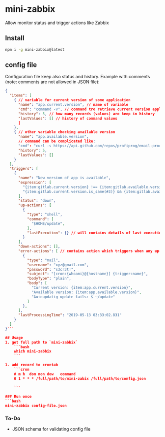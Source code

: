 # mini-zabbix
Allow monitor status and trigger actions like Zabbix

## Install
```bash
npm i -g mini-zabbix@latest
```

## config file
Configuration file keep also status and history.
Example with comments (note: comments are not allowed in JSON file):
```json
{
  "items": [
    { // variable for current version of some application
      "name": "app.current.version", // name of variable 
      "cmd": "command -v", // command tro retrieve current version application
      "history": 5, // how many records (values) are keep in history
      "lastValues": [] // history of command values
      ]
    },
    { // other variable checking available version
      "name": "app.available.version",
      // command can be complicated like:
      "cmd": "curl -s https://api.github.com/repos/profiprog/email-process-output/tags | node -e \"console.log(JSON.parse(require('fs').readFileSync('/dev/stdin','utf8'))[0].name.replace(/^v/,''));\"",
      "history": 5,
      "lastValues": []
    } 
  ],
  "triggers": [
    {
      "name": "New version of app is available",
      "expression": [
        "{item:gitlab.current.version} !== {item:gitlab.available.version} && ",
        "{item:gitlab.current.version.is_same(#3)} && {item:gitlab.available.version.is_same(#3)}"
      ],
      "status": "down",
      "up-actions": [
        {
          "type": "shell",
          "command": [
            "$HOME/update",
          ],
          "lastExecution": {} // will contains details of last execution
        }
      ],
      "down-actions": [],
      "error-actions": [ // contains action which triggers when any up-action or down-action fails
        {
          "type": "mail",
          "username": "xyz@gmail.com",
          "password": "s3cr3t!",
          "subject": "[cron:{whoami}@{hostname}] {trigger:name}",
          "bodyType": "plain",
          "body": [
            "Current version: {item:app.current.version}",
            "Available version: {item:app.available.version}",
            "Autoupdatig update fails: $ ~/update"
          ]
        },
      ],
      "lastProcessingTime": "2019-05-13 03:33:02.831"
    }
  ]
}```

## Usage
1. get full path to `mini-zabbix`
	```bash
	which mini-zabbix
	```

1. add record to crontab
	```cron
	# m h  dom mon dow   command
	0 1 * * * /full/path/to/mini-zabix /full/path/to/config.json
	
	```

### Run once
```bash
mini-zabbix config-file.json
```

### To-Do
 * JSON schema for validating config file
   
